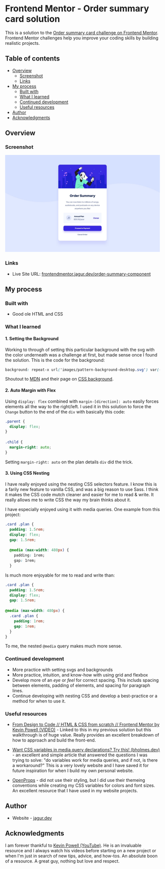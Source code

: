 # Frontend Mentor - Order summary card solution

This is a solution to the [Order summary card challenge on Frontend Mentor](https://www.frontendmentor.io/challenges/order-summary-component-QlPmajDUj). Frontend Mentor challenges help you improve your coding skills by building realistic projects. 

## Table of contents

- [Overview](#overview)
  - [Screenshot](#screenshot)
  - [Links](#links)
- [My process](#my-process)
  - [Built with](#built-with)
  - [What I learned](#what-i-learned)
  - [Continued development](#continued-development)
  - [Useful resources](#useful-resources)
- [Author](#author)
- [Acknowledgments](#acknowledgments)

## Overview

### Screenshot

![](./screenshot.jpg)

### Links

- Live Site URL: [frontendmentor.jagur.dev/order-summary-component](https://frontendmentor.jagur.dev/order-summary-component)

## My process

### Built with

- Good ole HTML and CSS

### What I learned

#### 1. Setting the Background
Working to through of setting this particular background with the svg with the color underneath was a challenge at first, but made sense once I found the solution. This is the code for the background:
```css
background: repeat-x url('images/pattern-background-desktop.svg') var(--surface-3);
```
Shoutout to [MDN](https://developer.mozilla.org/en-US/) and their page on [CSS background](https://developer.mozilla.org/en-US/docs/Web/CSS/background).

#### 2. Auto Margin with Flex
Using `display: flex` combined with `margin-[direction]: auto` easily forces elements all the way to the right/left. I used it in this solution to force the `Change` button to the end of the `div` with basically this code:
```css
.parent {
  display: flex;
}

.child {
  margin-right: auto;
}
```
Setting `margin-right: auto` on the plan details `div` did the trick.

#### 3. Using CSS Nesting
I have really enjoyed using the nesting CSS selectors feature. I know this is a farily new feature to vanilla CSS, and was a big reason to use Sass. I think it makes the CSS code mutch cleaner and easier for me to read & write. It really allows me to write CSS the way my brain thinks about it.

I have especially enjoyed using it with media queries. One example from this project:
```css
.card .plan {
  padding: 1.5rem;
  display: flex;
  gap: 1.5rem;

  @media (max-width: 480px) {
    padding: 1rem;
    gap: 1rem;
  }
```
Is much more enjoyable for me to read and write than:
```css
.card .plan {
  padding: 1.5rem;
  display: flex;
  gap: 1.5rem;

@media (max-width: 480px) {
  .card .plan {
    padding: 1rem;
    gap: 1rem;
  }
}
```
To me, the nested `@media` query makes much more sense.

### Continued development

- More practice with setting svgs and backgrounds
- More practice, intuition, and know-how with using grid and flexbox
- Develop more of an *eye* or *feel* for correct spacing. This includs spacing between elements, padding of elements, and spacing for paragraph lines.
- Continue developing with nesting CSS and develop a best-practice or a method for when to use it.

### Useful resources

- [From Design to Code // HTML & CSS from scratch // Frontend Mentor by Kevin Powell (VIDEO)](https://youtu.be/KqFAs5d3Yl8?si=eTTWNNGRSgujTvge) - Linked to this in my previous solution but this walkthrough is of huge value. Really provides an excellent breakdown of how to approach and build the front-end.

- [Want CSS variables in media query declarations? Try this! (bholmes.dev)](https://bholmes.dev/blog/alternative-to-css-variable-media-queries/) - an excellent and simple article that answered the questions I was trying to solve: "do variables work for media queries, and if not, is there a workaround?" This is a very lovely website and I have saved it for future inspiration for when I build my own personal website.

- [OpenProps](https://open-props.style) - did not use their styling, but I did use their themeing conventions while creating my CSS variables for colors and font sizes. An excellent resource that I have used in my website projects.

## Author

- Website - [jagur.dev](https://jagur.dev)

## Acknowledgments

I am forever thankful to [Kevin Powell (YouTube)](https://www.youtube.com/@KevinPowell). He is an invaluable resource and I always watch his videos before starting on a new project or when I'm just in search of new tips, advice, and how-tos. An absolute boon of a resource. A great guy, nothing but love and respect.
